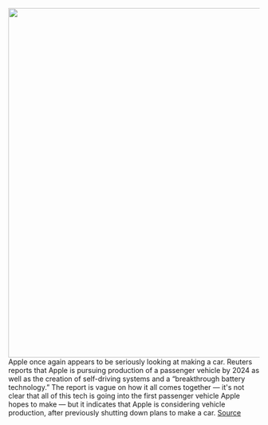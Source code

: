 <img src='https://cdn.vox-cdn.com/thumbor/9v2PPvfPgEMRUeviRvwAH8I6FsQ=/0x0:2040x1360/1200x800/filters:focal(857x517:1183x843)/cdn.vox-cdn.com/uploads/chorus_image/image/68562850/acastro_180604_1777_apple_wwdc_0002.0.jpg' width='700px' /><br/>
Apple once again appears to be seriously looking at making a car. Reuters reports that Apple is pursuing production of a passenger vehicle by 2024 as well as the creation of self-driving systems and a “breakthrough battery technology.” The report is vague on how it all comes together — it's not clear that all of this tech is going into the first passenger vehicle Apple hopes to make — but it indicates that Apple is considering vehicle production, after previously shutting down plans to make a car.
<a href='https://www.theverge.com/2020/12/21/22194032/apple-car-self-driving-battery-tech'> Source <a/>